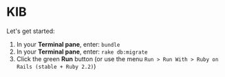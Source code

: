 # KIB

Let's get started:

1. In your **Terminal pane**, enter: `bundle`
2. In your **Terminal pane**, enter: `rake db:migrate`
3. Click the green **Run** button (or use the menu `Run > Run With > Ruby on Rails (stable + Ruby 2.2)`)
